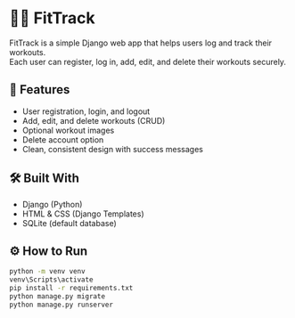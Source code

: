 # 🏋️‍♂️ FitTrack

FitTrack is a simple Django web app that helps users log and track their workouts.  
Each user can register, log in, add, edit, and delete their workouts securely.

## 🚀 Features
- User registration, login, and logout  
- Add, edit, and delete workouts (CRUD)  
- Optional workout images  
- Delete account option  
- Clean, consistent design with success messages  

## 🛠️ Built With
- Django (Python)
- HTML & CSS (Django Templates)
- SQLite (default database)

## ⚙️ How to Run
```bash
python -m venv venv
venv\Scripts\activate
pip install -r requirements.txt
python manage.py migrate
python manage.py runserver
